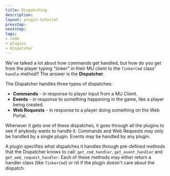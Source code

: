 ```yaml
---
title: Dispatching
description:
layout: plugin-tutorial
prevstep: 
nextstep: 
tags: 
- code
- plugins
- dispatcher
---
```


We've talked a lot about how commands get handled, but how do you get from the player typing "tinker" in their MU client to the `TinkerCmd` class' `handle` method?  The answer is the **Dispatcher**.

The Dispatcher handles three types of dispatches:  

* **Commands** - in response to player input from a MU Client.
* **Events** - in response to something happening in the game, like a player being created.
* **Web Requests** - in response to a player doing something on the Web Portal.

Whenever it gets one of these dispatches, it goes through all the plugins to see if anybody wants to handle it.  Commands and Web Requests may only be handled by a single plugin.  Events may be handled by any plugin.

A plugin specifies what dispatches it handles through pre-defined methods that the Dispatcher knows to call:  `get_cmd_handler`, `get_event_handler` and `get_web_request_handler`.   Each of these methods may either return a handler class (like `TinkerCmd`) or nil if the plugin doesn't care about the dispatch.